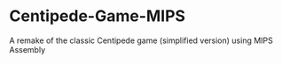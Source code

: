 # Centipede-Game-MIPS
A remake of the classic Centipede game (simplified version) using MIPS Assembly
